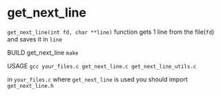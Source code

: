 # get_next_line

``get_next_line(int fd, char **line)`` function gets 1 line from the file(``fd``) and saves it in ``line`` 

BUILD get_next_line ``make``

USAGE ``gcc your_files.c get_next_line.c get_next_line_utils.c``

in ``your_files.c`` where ``get_next_line`` is used you should import ``get_next_line.h``
